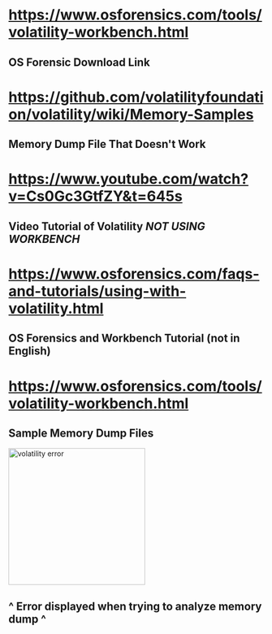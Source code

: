 # https://www.osforensics.com/tools/volatility-workbench.html

## OS Forensic Download Link

# https://github.com/volatilityfoundation/volatility/wiki/Memory-Samples 

## Memory Dump File That Doesn't Work 

# https://www.youtube.com/watch?v=Cs0Gc3GtfZY&t=645s

## Video Tutorial of Volatility *NOT USING WORKBENCH*

# https://www.osforensics.com/faqs-and-tutorials/using-with-volatility.html

## OS Forensics and Workbench Tutorial (not in English)

# https://www.osforensics.com/tools/volatility-workbench.html

## Sample Memory Dump Files

<img width="269" alt="volatility error" src="https://user-images.githubusercontent.com/77411087/141392836-cd44e853-4af6-4e89-b0d9-90f970609b29.PNG">

## ^ Error displayed when trying to analyze memory dump ^ ##
